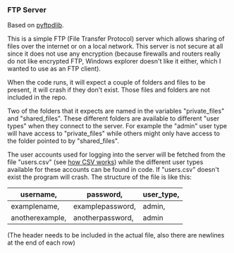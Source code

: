 ### FTP Server

Based on [pyftpdlib](https://github.com/giampaolo/pyftpdlib).


This is a simple FTP (File Transfer Protocol) server which allows sharing of files over the internet or on a local network. This server is not secure at all since it does not use any encryption (because firewalls and routers really do not like encrypted FTP, Windows explorer doesn't like it either, which I wanted to use as an FTP client).

When the code runs, it will expect a couple of folders and files to be present, it will crash if they don't exist. Those files and folders are not included in the repo.


Two of the folders that it expects are named in the variables "private_files" and "shared_files". These different folders are available to different "user types" when they connect to the server. For example the "admin" user type will have access to "private_files" while others might only have access to the folder pointed to by "shared_files". 


The user accounts used for logging into the server will be fetched from the file "users.csv" (see [how CSV works](https://www.computerhope.com/issues/ch001356.htm)) while the different user types available for these accounts can be found in code. If "users.csv" doesn't exist the program will crash. The structure of the file is like this: 

| username, | password, | user_type, |
| -------- | -------- | --------- |
| examplename, | examplepassword, | admin, |
| anotherexample, | anotherpassword, | admin |

(The header needs to be included in the actual file, also there are newlines at the end of each row)
